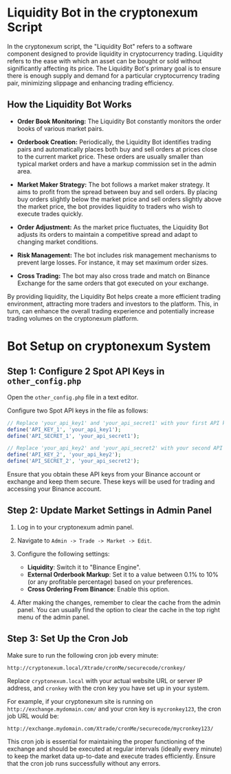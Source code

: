 # Liquidity Bot in the cryptonexum Script

In the cryptonexum script, the "Liquidity Bot" refers to a software component designed to provide liquidity in cryptocurrency trading. Liquidity refers to the ease with which an asset can be bought or sold without significantly affecting its price. The Liquidity Bot's primary goal is to ensure there is enough supply and demand for a particular cryptocurrency trading pair, minimizing slippage and enhancing trading efficiency.

## How the Liquidity Bot Works

- **Order Book Monitoring:** The Liquidity Bot constantly monitors the order books of various market pairs.

- **Orderbook Creation:** Periodically, the Liquidity Bot identifies trading pairs and automatically places both buy and sell orders at prices close to the current market price. These orders are usually smaller than typical market orders and have a markup commission set in the admin area.

- **Market Maker Strategy:** The bot follows a market maker strategy. It aims to profit from the spread between buy and sell orders. By placing buy orders slightly below the market price and sell orders slightly above the market price, the bot provides liquidity to traders who wish to execute trades quickly.

- **Order Adjustment:** As the market price fluctuates, the Liquidity Bot adjusts its orders to maintain a competitive spread and adapt to changing market conditions.

- **Risk Management:** The bot includes risk management mechanisms to prevent large losses. For instance, it may set maximum order sizes.

- **Cross Trading:** The bot may also cross trade and match on Binance Exchange for the same orders that got executed on your exchange.

By providing liquidity, the Liquidity Bot helps create a more efficient trading environment, attracting more traders and investors to the platform. This, in turn, can enhance the overall trading experience and potentially increase trading volumes on the cryptonexum platform.


# Bot Setup on cryptonexum System

## Step 1: Configure 2 Spot API Keys in `other_config.php`

Open the `other_config.php` file in a text editor.

Configure two Spot API keys in the file as follows:

```php
// Replace 'your_api_key1' and 'your_api_secret1' with your first API key credentials
define('API_KEY_1', 'your_api_key1');
define('API_SECRET_1', 'your_api_secret1');

// Replace 'your_api_key2' and 'your_api_secret2' with your second API key credentials
define('API_KEY_2', 'your_api_key2');
define('API_SECRET_2', 'your_api_secret2');
```

Ensure that you obtain these API keys from your Binance account or exchange and keep them secure. These keys will be used for trading and accessing your Binance account.

## Step 2: Update Market Settings in Admin Panel

1. Log in to your cryptonexum admin panel.
2. Navigate to `Admin -> Trade -> Market -> Edit`.
3. Configure the following settings:

   - **Liquidity**: Switch it to "Binance Engine".
   - **External Orderbook Markup**: Set it to a value between 0.1% to 10% (or any profitable percentage) based on your preferences.
   - **Cross Ordering From Binance**: Enable this option.

4. After making the changes, remember to clear the cache from the admin panel. You can usually find the option to clear the cache in the top right menu of the admin panel.

## Step 3: Set Up the Cron Job

Make sure to run the following cron job every minute:

```
http://cryptonexum.local/Xtrade/cronMe/securecode/cronkey/
```

Replace `cryptonexum.local` with your actual website URL or server IP address, and `cronkey` with the cron key you have set up in your system.

For example, if your cryptonexum site is running on `http://exchange.mydomain.com/` and your cron key is `mycronkey123`, the cron job URL would be:

```
http://exchange.mydomain.com/Xtrade/cronMe/securecode/mycronkey123/
```

This cron job is essential for maintaining the proper functioning of the exchange and should be executed at regular intervals (ideally every minute) to keep the market data up-to-date and execute trades efficiently. Ensure that the cron job runs successfully without any errors.

